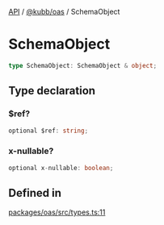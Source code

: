 [API](../../../packages.md) / [@kubb/oas](../index.md) / SchemaObject

# SchemaObject

```ts
type SchemaObject: SchemaObject & object;
```

## Type declaration

### $ref?

```ts
optional $ref: string;
```

### x-nullable?

```ts
optional x-nullable: boolean;
```

## Defined in

[packages/oas/src/types.ts:11](https://github.com/kubb-project/kubb/blob/ff80665146ae086e044807d0072fda660e72e1fd/packages/oas/src/types.ts#L11)
